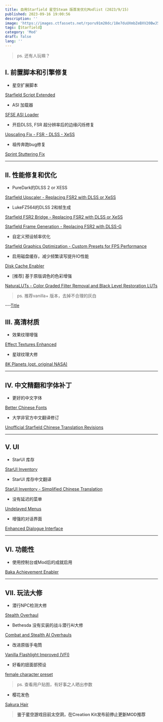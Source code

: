 ```yaml
---
title: 自用Starfield 星空Steam 版首发优化Modlist (2023/9/15)
published: 2023-09-16 19:00:56
description: ''
image: 'https://images.ctfassets.net/rporu91m20dc/18e7duUXmbZeBXV20BwJ5y/2ca09e1d133634db3bacbadb715be173/ShatteredSpace_LargeHero_LaunchTrailer.jpg'
tags: [Starfield]
category: 'Mod'
draft: false 
lang: ''
---
```


> ps. 还有人玩嘛？

## I. 前置脚本和引擎修复

* 星空扩展脚本

[Starfield Script Extended](https://www.nexusmods.com/starfield/mods/106)

* ASI 加载器 

[SFSE ASI Loader](https://www.nexusmods.com/starfield/mods/857)

* 开启DLSS, FSR 超分辨率后的边缘闪烁修复

[Upscaling Fix - FSR - DLSS - XeSS](https://www.nexusmods.com/starfield/mods/1743)

* 祖传奔跑bug修复

[Sprint Stuttering Fix](https://www.nexusmods.com/starfield/mods/884)

---
## II. 性能修复和优化

-   PureDark的DLSS 2 or XESS

[Starfield Upscaler - Replacing FSR2 with DLSS or XeSS](https://www.nexusmods.com/starfield/mods/111)

-   LukeFZ564的DLSS 2和帧生成

[Starfield FSR2 Bridge - Replacing FSR2 with DLSS or XeSS](https://www.nexusmods.com/starfield/mods/196)

[Starfield Frame Generation - Replacing FSR2 with DLSS-G](https://www.nexusmods.com/starfield/mods/761)

-   自定义预设帧率优化

[Starfield Graphics Optimization - Custom Presets for FPS Performance](https://www.nexusmods.com/starfield/mods/438)

-   启用磁盘缓存，减少频繁读写提升IO性能

[Disk Cache Enabler](https://www.nexusmods.com/starfield/mods/2245)

-   [推荐] 基于原版调色的色彩增强

[NaturaLUTs - Color Graded Filter Removal and Black Level Restoration LUTs](https://www.nexusmods.com/starfield/mods/1119)

> ps. 推荐vanilla+ 版本，去掉不合理的灰白

---[Title](http://localhost:4000/)
## III. 高清材质

-   效果纹理增强

[Effect Textures Enhanced](https://www.nexusmods.com/starfield/mods/340)

-   星球纹理大修

[8K Planets (opt. original NASA)](https://www.nexusmods.com/starfield/mods/1845)

---
## IV. 中文精翻和字体补丁

-   更好的中文字体

[Better Chinese Fonts](https://www.nexusmods.com/starfield/mods/230)

- 大学非官方中文翻译修订

[Unofficial Starfield Chinese Translation Revisions](https://www.nexusmods.com/starfield/mods/211)

---
## V. UI

-   StarUI 库存

[StarUI Inventory](https://www.nexusmods.com/starfield/mods/773)

-   StarUI 库存中文翻译

[StarUI Inventory - Simplified Chinese Translation](https://www.nexusmods.com/starfield/mods/804)

-   没有延迟的菜单

[Undelayed Menus](https://www.nexusmods.com/starfield/mods/404)

-   增强的对话界面

[Enhanced Dialogue Interface](https://www.nexusmods.com/starfield/mods/871)

---
## VI. 功能性

-   使用控制台或Mod后的成就启用

[Baka Achievement Enabler](https://www.nexusmods.com/starfield/mods/658)

---
## VII. 玩法大修

-   潜行NPC检测大修

[Stealth Overhaul](https://www.nexusmods.com/starfield/mods/819)

-   Bethesda 没有实装的战斗潜行AI大修

[Combat and Stealth AI Overhauls](https://www.nexusmods.com/starfield/mods/1043)

-   改进原版手电筒

[Vanilla Flashlight Improved (VFI)](https://www.nexusmods.com/starfield/mods/701)

-   好看的妞面部预设

[female character preset](https://www.nexusmods.com/starfield/mods/655?tab=images)

> ps. 查看用户贴图，有好事之人晒出参数

-   樱花发色

[Sakura Hair](https://www.nexusmods.com/starfield/mods/1330)

> **鉴于星空游戏目前太空洞，在Creation Kit发布前停止更新MOD推荐**